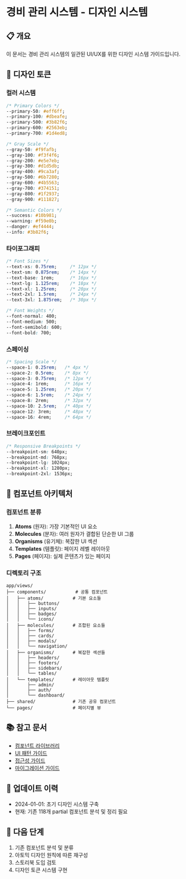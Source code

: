 # 경비 관리 시스템 - 디자인 시스템

## 📋 개요
이 문서는 경비 관리 시스템의 일관된 UI/UX를 위한 디자인 시스템 가이드입니다.

## 🎨 디자인 토큰

### 컬러 시스템
```css
/* Primary Colors */
--primary-50: #eff6ff;
--primary-100: #dbeafe;
--primary-500: #3b82f6;
--primary-600: #2563eb;
--primary-700: #1d4ed8;

/* Gray Scale */
--gray-50: #f9fafb;
--gray-100: #f3f4f6;
--gray-200: #e5e7eb;
--gray-300: #d1d5db;
--gray-400: #9ca3af;
--gray-500: #6b7280;
--gray-600: #4b5563;
--gray-700: #374151;
--gray-800: #1f2937;
--gray-900: #111827;

/* Semantic Colors */
--success: #10b981;
--warning: #f59e0b;
--danger: #ef4444;
--info: #3b82f6;
```

### 타이포그래피
```css
/* Font Sizes */
--text-xs: 0.75rem;     /* 12px */
--text-sm: 0.875rem;    /* 14px */
--text-base: 1rem;      /* 16px */
--text-lg: 1.125rem;    /* 18px */
--text-xl: 1.25rem;     /* 20px */
--text-2xl: 1.5rem;     /* 24px */
--text-3xl: 1.875rem;   /* 30px */

/* Font Weights */
--font-normal: 400;
--font-medium: 500;
--font-semibold: 600;
--font-bold: 700;
```

### 스페이싱
```css
/* Spacing Scale */
--space-1: 0.25rem;   /* 4px */
--space-2: 0.5rem;    /* 8px */
--space-3: 0.75rem;   /* 12px */
--space-4: 1rem;      /* 16px */
--space-5: 1.25rem;   /* 20px */
--space-6: 1.5rem;    /* 24px */
--space-8: 2rem;      /* 32px */
--space-10: 2.5rem;   /* 40px */
--space-12: 3rem;     /* 48px */
--space-16: 4rem;     /* 64px */
```

### 브레이크포인트
```css
/* Responsive Breakpoints */
--breakpoint-sm: 640px;
--breakpoint-md: 768px;
--breakpoint-lg: 1024px;
--breakpoint-xl: 1280px;
--breakpoint-2xl: 1536px;
```

## 🧩 컴포넌트 아키텍처

### 컴포넌트 분류
1. **Atoms** (원자): 가장 기본적인 UI 요소
2. **Molecules** (분자): 여러 원자가 결합된 단순한 UI 그룹
3. **Organisms** (유기체): 복잡한 UI 섹션
4. **Templates** (템플릿): 페이지 레벨 레이아웃
5. **Pages** (페이지): 실제 콘텐츠가 있는 페이지

### 디렉토리 구조
```
app/views/
├── components/           # 공통 컴포넌트
│   ├── atoms/           # 기본 요소들
│   │   ├── buttons/
│   │   ├── inputs/
│   │   ├── badges/
│   │   └── icons/
│   ├── molecules/       # 조합된 요소들
│   │   ├── forms/
│   │   ├── cards/
│   │   ├── modals/
│   │   └── navigation/
│   ├── organisms/       # 복잡한 섹션들
│   │   ├── headers/
│   │   ├── footers/
│   │   ├── sidebars/
│   │   └── tables/
│   └── templates/       # 레이아웃 템플릿
│       ├── admin/
│       ├── auth/
│       └── dashboard/
├── shared/              # 기존 공유 컴포넌트
└── pages/               # 페이지별 뷰
```

## 📚 참고 문서
- [컴포넌트 라이브러리](./COMPONENT_LIBRARY.md)
- [UI 패턴 가이드](./UI_PATTERNS.md)
- [접근성 가이드](./ACCESSIBILITY.md)
- [마이그레이션 가이드](./MIGRATION_GUIDE.md)

## 🔄 업데이트 이력
- 2024-01-01: 초기 디자인 시스템 구축
- 현재: 기존 118개 partial 컴포넌트 분석 및 정리 필요

## 🎯 다음 단계
1. 기존 컴포넌트 분석 및 분류
2. 아토믹 디자인 원칙에 따른 재구성
3. 스토리북 도입 검토
4. 디자인 토큰 시스템 구현